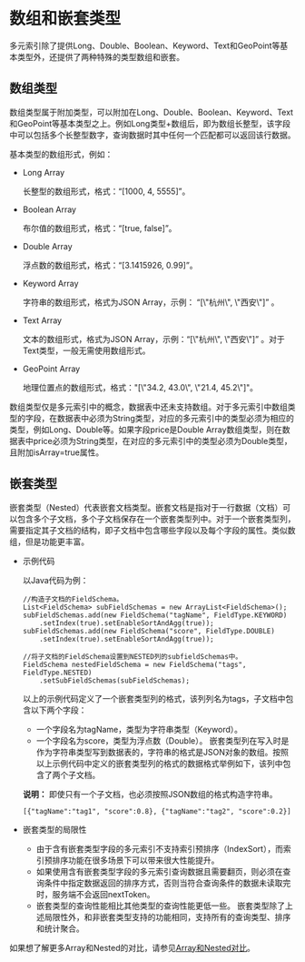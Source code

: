 # 数组和嵌套类型

多元索引除了提供Long、Double、Boolean、Keyword、Text和GeoPoint等基本类型外，还提供了两种特殊的类型数组和嵌套。

## 数组类型

数组类型属于附加类型，可以附加在Long、Double、Boolean、Keyword、Text和GeoPoint等基本类型之上。例如Long类型+数组后，即为数组长整型，该字段中可以包括多个长整型数字，查询数据时其中任何一个匹配都可以返回该行数据。

基本类型的数组形式，例如：

-   Long Array

    长整型的数组形式，格式：“\[1000, 4, 5555\]”。

-   Boolean Array

    布尔值的数组形式，格式：“\[true, false\]”。

-   Double Array

    浮点数的数组形式，格式：“\[3.1415926, 0.99\]”。

-   Keyword Array

    字符串的数组形式，格式为JSON Array，示例： “\[\\"杭州\\", \\"西安\\"\]” 。

-   Text Array

    文本的数组形式，格式为JSON Array，示例：“\[\\"杭州\\", \\"西安\\"\]” 。对于Text类型，一般无需使用数组形式。

-   GeoPoint Array

    地理位置点的数组形式，格式："\[\\"34.2, 43.0\\", \\"21.4, 45.2\\"\]"。


数组类型仅是多元索引中的概念，数据表中还未支持数组。对于多元索引中数组类型的字段，在数据表中必须为String类型，对应的多元索引中的类型必须为相应的类型，例如Long、Double等。如果字段price是Double Array数组类型，则在数据表中price必须为String类型，在对应的多元索引中的类型必须为Double类型，且附加isArray=true属性。

## 嵌套类型

嵌套类型（Nested）代表嵌套文档类型。嵌套文档是指对于一行数据（文档）可以包含多个子文档，多个子文档保存在一个嵌套类型列中。对于一个嵌套类型列，需要指定其子文档的结构，即子文档中包含哪些字段以及每个字段的属性。类似数组，但是功能更丰富。

-   示例代码

    以Java代码为例：

    ```
    //构造子文档的FieldSchema。
    List<FieldSchema> subFieldSchemas = new ArrayList<FieldSchema>();
    subFieldSchemas.add(new FieldSchema("tagName", FieldType.KEYWORD)
        .setIndex(true).setEnableSortAndAgg(true));
    subFieldSchemas.add(new FieldSchema("score", FieldType.DOUBLE)
        .setIndex(true).setEnableSortAndAgg(true));
    
    //将子文档的FieldSchema设置到NESTED列的subfieldSchemas中。
    FieldSchema nestedFieldSchema = new FieldSchema("tags", FieldType.NESTED)
        .setSubFieldSchemas(subFieldSchemas);
    ```

    以上的示例代码定义了一个嵌套类型列的格式，该列列名为tags，子文档中包含以下两个字段：

    -   一个字段名为tagName，类型为字符串类型（Keyword）。
    -   一个字段名为score，类型为浮点数（Double）。
    嵌套类型列在写入时是作为字符串类型写到数据表的，字符串的格式是JSON对象的数组。按照以上示例代码中定义的嵌套类型列的格式的数据格式举例如下，该列中包含了两个子文档。

    **说明：** 即使只有一个子文档，也必须按照JSON数组的格式构造字符串。

    ```
    [{"tagName":"tag1", "score":0.8}, {"tagName":"tag2", "score":0.2}]
    ```

-   嵌套类型的局限性

    -   由于含有嵌套类型字段的多元索引不支持索引预排序（IndexSort），而索引预排序功能在很多场景下可以带来很大性能提升。
    -   如果使用含有嵌套类型字段的多元索引查询数据且需要翻页，则必须在查询条件中指定数据返回的排序方式，否则当符合查询条件的数据未读取完时，服务端不会返回nextToken。
    -   嵌套类型的查询性能相比其他类型的查询性能更低一些。
    嵌套类型除了上述局限性外，和非嵌套类型支持的功能相同，支持所有的查询类型、排序和统计聚合。


如果想了解更多Array和Nested的对比，请参见[Array和Nested对比](https://yq.aliyun.com/articles/691880)。

